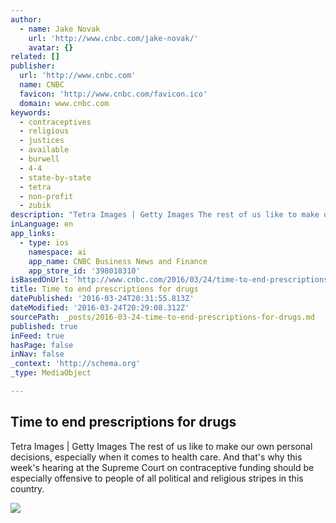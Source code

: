 ```yaml
---
author:
  - name: Jake Novak
    url: 'http://www.cnbc.com/jake-novak/'
    avatar: {}
related: []
publisher:
  url: 'http://www.cnbc.com'
  name: CNBC
  favicon: 'http://www.cnbc.com/favicon.ico'
  domain: www.cnbc.com
keywords:
  - contraceptives
  - religious
  - justices
  - available
  - burwell
  - 4-4
  - state-by-state
  - tetra
  - non-profit
  - zubik
description: "Tetra Images | Getty Images The rest of us like to make our own personal decisions, especially when it comes to health care. And that's why this week's hearing at the Supreme Court on contraceptive funding should be especially offensive to people of all political and religious stripes in this country."
inLanguage: en
app_links:
  - type: ios
    namespace: ai
    app_name: CNBC Business News and Finance
    app_store_id: '398018310'
isBasedOnUrl: 'http://www.cnbc.com/2016/03/24/time-to-end-prescriptions-for-drugs-commentary.html'
title: Time to end prescriptions for drugs
datePublished: '2016-03-24T20:31:55.813Z'
dateModified: '2016-03-24T20:29:08.312Z'
sourcePath: _posts/2016-03-24-time-to-end-prescriptions-for-drugs.md
published: true
inFeed: true
hasPage: false
inNav: false
_context: 'http://schema.org'
_type: MediaObject

---
```

<article style=""><h1>Time to end prescriptions for drugs</h1><p>Tetra Images | Getty Images The rest of us like to make our own personal decisions, especially when it comes to health care. And that's why this week's hearing at the Supreme Court on contraceptive funding should be especially offensive to people of all political and religious stripes in this country.</p><img src="http://fm.cnbc.com/applications/cnbc.com/resources/img/editorial/2016/03/24/103495049-GettyImages-160018341.1910x1000.jpg" /></article>